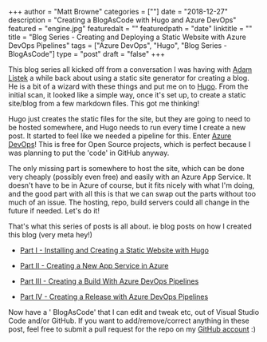 +++
author = "Matt Browne"
categories = [""]
date = "2018-12-27"
description = "Creating a BlogAsCode with Hugo and Azure DevOps"
featured = "engine.jpg"
featuredalt = ""
featuredpath = "date"
linktitle = ""
title = "Blog Series - Creating and Deploying a Static Website with Azure DevOps Pipelines"
tags = ["Azure DevOps", "Hugo", "Blog Series - BlogAsCode"]
type = "post"
draft = "false"
+++

This blog series all kicked off from a conversation I was having with [Adam Listek](https://twitter.com/alistek) a while back about using a static site generator for creating a blog.  He is a bit of a wizard with these things and put me on to [Hugo](https://gohugo.io/).  From the initial scan, it looked like a simple way, once it's set up, to create a static site/blog from a few markdown files.  This got me thinking!

Hugo just creates the static files for the site, but they are going to need to be hosted somewhere, and Hugo needs to run every time I create a new post.  It started to feel like we needed a pipeline for this.  Enter [Azure DevOps](https://azure.microsoft.com/en-gb/services/devops/)!  This is free for Open Source projects, which is perfect because I was planning to put the 'code' in GitHub anyway.

The only missing part is somewhere to host the site, which can be done very cheaply (possibly even free) and easily with an Azure App Service.  It doesn't have to be in Azure of course, but it fits nicely with what I'm doing, and the good part with all this is that we can swap out the parts without too much of an issue.  The hosting, repo, build servers could all change in the future if needed.  Let's do it!

That's what this series of posts is all about. ie blog posts on how I created this blog (very meta hey!)

* [Part I - Installing and Creating a Static Website with Hugo](/blog/part-i-installing-and-creating-a-static-website-with-hugo/)

* [Part II - Creating a New App Service in Azure](/blog/part-ii-creating-a-new-app-service-in-azure/)

* [Part III - Creating a Build With Azure DevOps Pipelines](/blog/part-iii-creating-a-build-with-azure-devops-pipelines/)

* [Part IV - Creating a Release with Azure DevOps Pipelines](/blog/part-iv-creating-a-release-with-azure-devops-pipelines/)

Now have a ' BlogAsCode' that I can edit and tweak etc, out of Visual Studio Code and/or GitHub.  If you want to add/remove/correct anything in these post, feel free to submit a pull request for the repo on my [GitHub account](https://github.com/MattBrowne1/blog) :)